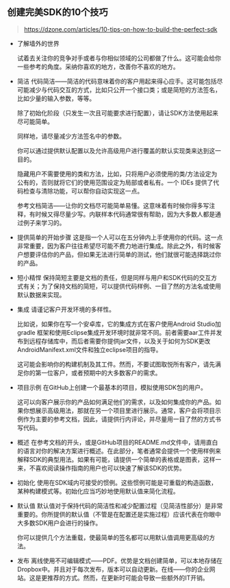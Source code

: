 ## 创建完美SDK的10个技巧

>   https://dzone.com/articles/10-tips-on-how-to-build-the-perfect-sdk

- 了解墙外的世界

    试着去关注你的竞争对手或者与你相似领域的公司都做了什么。这可能会给你一些参考的角度。采纳你喜欢的地方，改善你不喜欢的地方。

- 简洁
  代码简洁——简洁的代码意味着你的客户用起来得心应手。这可能包括尽可能减少与代码交互的方式，比如只公开一个接口类；或是简短的方法签名，比如少量的输入参数，等等。

  除了初始化阶段（只发生一次且可能要求进行配置），请让SDK方法使用起来尽可能简单。

  同样地，请尽量减少方法签名中的参数。

  你可以通过提供默认配置以及允许高级用户进行覆盖的默认实现类来达到这一目的。

  隐藏用户不需要使用的类和方法，比如，只将用户必须使用的类/方法设定为公有的，否则就将它们的使用范围设定为局部或者私有。一个 IDEs 提供了代码检查与清除功能，可以帮你自动实现这一点。

  参考文档简洁——让你的文档尽可能简单易懂。这意味着有时候你得多写注释，有时候又得尽量少写。内联样本代码通常很有帮助，因为大多数人都是通过例子来学习的。

- 提供简单的开始步骤
  这是指一个人可以在五分钟内上手使用你的代码。这一点非常重要，因为客户往往希望尽可能不费力地进行集成。除此之外，有时候客户想要评估你的产品，但如果无法进行简单的测试，他们就很可能选择跳过你的产品。

- 短小精悍
  保持简短主要是文档的责任，但是同样与用户和SDK代码的交互方式有关；为了保持文档的简短，可以提供代码样例、一目了然的方法名或使用默认数据来实现。

- 集成
  请谨记客户开发环境的多样性。

  比如说，如果你在写一个安卓库，它的集成方式在客户使用Android Studio加gradle 框架和使用Eclipse集成开发环境时就非常不同。前者需要aar工件并发布到远程存储库中，而后者需要你提供jar文件，以及关于如何为SDK更改AndroidManifext.xml文件和独立eclipse项目的指导。

  这可能会影响你的构建机制及其工件。然而，不要试图取悦所有客户，请先满足你的第一位客户，或者预期中的大多数客户的需求。

- 项目示例
  在GitHub上创建一个最基本的项目，模拟使用SDK包的用户。

  这可以向客户展示你的产品如何满足他们的需求，以及如何集成你的产品。如果你想展示高级用法，那就在另一个项目里进行展示。通常，客户会将项目示例作为主要的参考文档，因此，请提供行内评论，并尽量用一目了然的方式书写代码。

- 概述
  在参考文档的开头，或是GitHub项目的README.md文件中，请用直白的语言对你的解决方案进行概述。在此部分，笔者通常会提供一个使用样例来解释SDK的典型用法。如果有可能，请提供一个简单的表格或是图表，这样一来，不喜欢阅读操作指南的用户也可以快速了解该SDK的优势。

- 初始化
  使用在SDK域内可接受的惯例。这些惯例可能是可重载的构造函数，某种构建模式等。初始化应当巧妙地使用默认值来简化流程。

- 默认值
  默认值对于保持代码的简洁性和减少配置过程（见简洁性部分）是非常重要的。你所提供的默认值（不管是在配置还是实施过程）应该代表在你眼中大多数SDK用户会进行的操作。

  你可以提供几个方法重载，使最简单的签名都可以用默认值调用更高级的方法。

- 发布
  离线使用不可编辑模式——PDF。优势是文档创建简单，可以本地存储在Dropbox中。并且对于每次发布，版本可以自动更新。在线——你的企业网站。这是更推荐的方式。然而，在更新时可能会导致一些额外的IT开销。